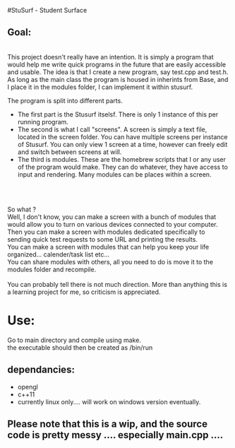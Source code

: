 #StuSurf - Student Surface <br>

## Goal:
<br>
This project doesn't really have an intention. It is simply a program that would help me write quick programs in the future that are easily accessible and usable. The idea is that I create a new program, say test.cpp and test.h. As long as the main class the program is housed in inherints from Base, and I place it in the modules folder, I can implement it within stusurf.
<br>

The program is split into different parts.<br>
- The first part is the Stusurf itselsf. There is only 1 instance of this per running program.<br>
- The second is what I call "screens". A screen is simply a text file, located in the screen folder. You can have multiple screens per instance of Stusurf. You can only view 1 screen at a time, however can freely edit and switch between screens at will.<br>
- The third is modules. These are the homebrew scripts that I or any user of the program would make. They can do whatever, they have access to input and rendering. Many modules can be places within a screen.

<br><br>

So what ?<br>
Well, I don't know, you can make a screen with a bunch of modules that would allow you to turn on various devices connected to your computer.<br>
Then you can make a screen with modules dedicated specifically to sending quick test requests to some URL and printing the results.
<br>
You can make a screen with modules that can help you keep your life organized... calender/task list etc... 
<br>
You can share modules with others, all you need to do is move it to the modules folder and recompile. 
<br>
<br>
You can probably tell there is not much direction. More than anything this is a learning project for me, so criticism is appreciated.

# Use:
Go to main directory and compile using make.<br>
the executable should then be created as /bin/run
<br>
## dependancies:
- opengl
- c++11
- currently linux only.... will work on windows version eventually.
## Please note that this is a wip, and the source code is pretty messy .... especially main.cpp .... 
